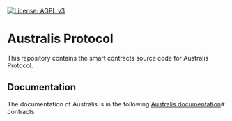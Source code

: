 [![License: AGPL v3](https://img.shields.io/badge/License-AGPL%20v3-blue.svg)](https://www.gnu.org/licenses/agpl-3.0)

# Australis Protocol

This repository contains the smart contracts source code for Australis Protocol. 

## Documentation

The documentation of Australis is in the following [Australis documentation](https://docs.australis.finance)# contracts
